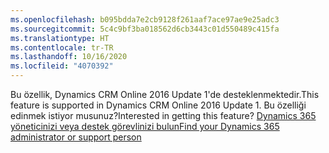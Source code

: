 ```yaml
---
ms.openlocfilehash: b095bdda7e2cb9128f261aaf7ace97ae9e25adc3
ms.sourcegitcommit: 5c4c9bf3ba018562d6cb3443c01d550489c415fa
ms.translationtype: HT
ms.contentlocale: tr-TR
ms.lasthandoff: 10/16/2020
ms.locfileid: "4070392"
---
```

<span data-ttu-id="037f6-101">Bu özellik, Dynamics CRM Online 2016 Update 1'de desteklenmektedir.</span><span class="sxs-lookup"><span data-stu-id="037f6-101">This feature is supported in Dynamics CRM Online 2016 Update 1.</span></span> <span data-ttu-id="037f6-102">Bu özelliği edinmek istiyor musunuz?</span><span class="sxs-lookup"><span data-stu-id="037f6-102">Interested in getting this feature?</span></span> [<span data-ttu-id="037f6-103">Dynamics 365 yöneticinizi veya destek görevlinizi bulun</span><span class="sxs-lookup"><span data-stu-id="037f6-103">Find your Dynamics 365 administrator or support person</span></span>](https://docs.microsoft.com/dynamics365/customerengagement/on-premises/basics/find-administrator-support)
